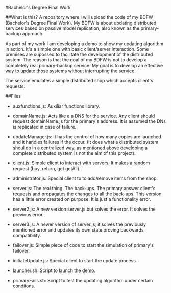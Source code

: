#Bachelor's Degree Final Work

##What is this?
A repository where I will upload the code of my BDFW (Bachelor's Degree Final Work). 
My BDFW is about updating distributed services based on passive model replication, also known as the primary-backup approach.

As part of my work I am developing a demo to show my updating algorithm in action. It's a simple one with basic client/server interaction. Some premises are supossed to facilitate the development of the distributed system. The reason is that the goal of my BDFW is not to develop a completely real primary-backup service. My goal is to develop an effective way to update those systems without interrupting the service.

The service emulates a simple distributed shop which accepts client's requests.

##Files

- auxfunctions.js: Auxiliar functions library.

- domainName.js: Acts like a a DNS for the service. Any client should request domainName.js for the primary's address. It is assumed the DNs is replicated in case of failure.

- updateManager.js: It has the control of how many copies are launched and it handles failures if the occur. (It does what a distributed system shoul do in a centralized way, as mentioned above developing a complete distributed system is not the aim of this project).

- client.js: Simple client to interact with servers. It makes a random request (buy, return, get getAll).

- administrator.js: Special client to to add/remove items from the shop.

- server.js:  The real thing. The back-ups. The primary answer client's requests and propagates the changes to all the back-ups. This version has a little error created on purpose. It is just a functionality error.

- server2.js:  A new version server.js but solves the error. It solves the previous error.

- server3.js:  A newer version of server.js, it solves the previously mentioned error and updates its own state proving backwards compatibility.

- failover.js: Simple piece of code to start the simulation of primary's failover.

- initiateUpdate.js: Special client to start the update process.

- launcher.sh: Script to launch the demo.

- primaryFails.sh: Script to test the updating algorithm under certain conditons. 
